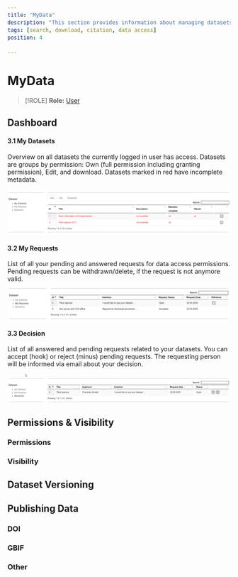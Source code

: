 ```yaml
---
title: "MyData"
description: "This section provides information about managing datasets, including versioning, requests, and exporting data."
tags: [search, download, citation, data access]
position: 4

---
```


# MyData
> [!ROLE]
> __Role:__ [User](../docs/General/#roles)
## Dashboard
#### 3.1 My Datasets
Overview on all datasets the currently logged in user has access. Datasets are groups by permission: Own (full permission including granting permission), Edit, and download.
Datasets marked in red have incomplete metadata.

![image info](https://github.com/BEXIS2/Documents/raw/master/Manuals/DDM/Images/dashboard.png)


#### 3.2 My Requests
List of all your pending and answered requests for data access permissions. Pending requests can be withdrawn/delete, if the request is not anymore valid.
![image info](https://github.com/BEXIS2/Documents/raw/master/Manuals/DDM/Images/Requests.png)


#### 3.3 Decision
List of all answered and pending requests related to your datasets. You can accept (hook) or reject (minus) pending requests. The requesting person will be informed via email about your decision.

![image info](https://github.com/BEXIS2/Documents/raw/master/Manuals/DDM/Images/decision.png)

## Permissions & Visibility
### Permissions
### Visibility

## Dataset Versioning

## Publishing Data
### DOI
### GBIF
### Other

